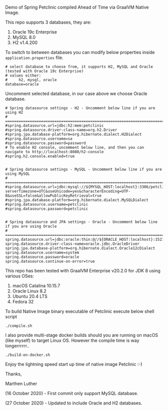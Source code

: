 Demo of Spring Petclinic compiled Ahead of Time via GraalVM Native Image. 

This repo supports 3 databases, they are:
1. Oracle 19c Enterprise
2. MySQL 8.0
3. H2 v1.4.200

To switch to between databases you can modify below properties inside `application.properties` file.

```
# select database to choose from, it supports H2, MySQL and Oracle (tested with Oracle 19c Enterprise)
# values either:
#     h2, mysql, oracle
database=oracle
```
    
Uncomment selected database, in our case above we choose Oracle database.

```
# Spring datasource settings - H2 - Uncomment below line if you are using H2
# =====================================================================================
#spring.datasource.url=jdbc:h2:mem:petclinic
#spring.datasource.driver-class-name=org.h2.Driver
#spring.jpa.database-platform=org.hibernate.dialect.H2Dialect
#spring.datasource.username=sa
#spring.datasource.password=password
# To enable H2 console, uncomment below line, and then you can navigate to http://localhost:8080/h2-console
#spring.h2.console.enabled=true


# Spring datasource settings - MySQL - Uncomment below line if you are using MySQL
# =====================================================================================
#spring.datasource.url=jdbc:mysql://${MYSQL_HOST:localhost}:3306/petclinic?serverTimezone=UTC&useUnicode=yes&characterEncoding=UTF-8&useSSL=false&allowPublicKeyRetrieval=true
#spring.jpa.database-platform=org.hibernate.dialect.MySQLDialect
#spring.datasource.username=petclinic
#spring.datasource.password=petclinic


# Spring datasource and JPA settings - Oracle - Uncomment below line if you are using Oracle
# ============================================================================================
spring.datasource.url=jdbc:oracle:thin:@//${ORACLE_HOST:localhost}:1521/orcl
spring.datasource.driver-class-name=oracle.jdbc.OracleDriver
spring.jpa.database-platform=org.hibernate.dialect.Oracle12cDialect
spring.datasource.username=system
spring.datasource.password=oracle
spring.datasource.continue-on-error=true
```

This repo has been tested with GraalVM Enterprise v20.2.0 for JDK 8 using various OSes:
1. macOS Catalina 10.15.7
2. Oracle Linux 8.2
3. Ubuntu 20.4 LTS
4. Fedora 32

To build Native Image binary executable of Petclinic execute below shell script
```
./compile.sh
```

I also provide multi-stage docker builds should you are running on macOS (like myself) to target Linux OS. However the compile time is way longerrrrrr..
```
./build-on-docker.sh
```

Enjoy the lightning speed start up time of native image Petclinic :-)


Thanks,

Marthen Luther

(16 October 2020) - First commit only support MySQL database.

(27 October 2020) - Updated to include Oracle and H2 databases.
